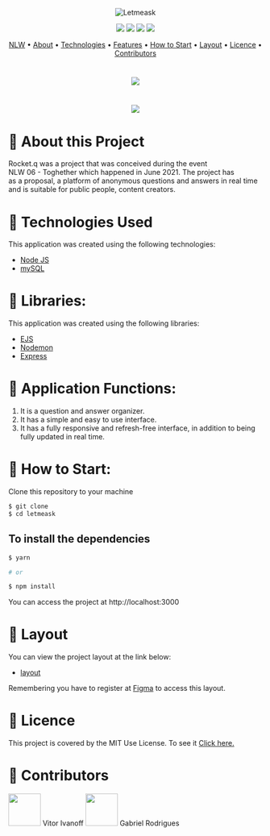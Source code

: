 
<p align="center">
  <img alt="Letmeask" src="https://raw.githubusercontent.com/ogabrielrodrigues/.github/main/NLW/Rocketq/Logo.svg">
</p>

<div align="center">
  <img src="https://img.shields.io/github/stars/VitorIvanoff/Rocket.q"/>
  <img src="https://img.shields.io/github/issues/VitorIvanoff/Rocket.q"/>
  <img src="https://img.shields.io/github/forks/VitorIvanoff/Rocket.q"/>
  <img src="https://img.shields.io/github/license/VitorIvanoff/Rocket.q"/>
</div>

<p align="center">
 <a href="#event">NLW</a> •
 <a href="#about">About</a> • 
 <a href="#technologies">Technologies</a> • 
 <a href="#features">Features</a> • 
 <a href="#start">How to Start</a> • 
 <a href="#layout">Layout</a> •
 <a href="#licence">Licence</a> •
 <a href="#contributors">Contributors</a>
</p>

<h1 align="center" id="event">
    <img src="https://raw.githubusercontent.com/ogabrielrodrigues/.github/3f9256777db5bd1ecf8ef10490c3cabd5dae53a2/NLW/Rocketq/Illustration.svg" />
</h1>

<h1 align="center" id="event">
    <img src="https://raw.githubusercontent.com/ogabrielrodrigues/.github/main/NLW/1%20-%20NLW%20%2305%20-%201920x1080.png" />
</h1>

<h1 id="about">📙 About this Project</h1>
<p>Rocket.q was a project that was conceived during the event <br>
NLW 06 - Toghether which happened in June 2021. The project has <br>
as a proposal, a platform of anonymous questions and answers in real time <br>
and is suitable for public people, content creators.<p>

<h1 id="technologies">🧪 Technologies Used</h1>

This application was created using the following technologies:

- [Node JS](https://nodejs.org)
- [mySQL](https://www.mysql.com/)

<h1>📖 Libraries:</h1>

This application was created using the following libraries:

- [EJS](https://ejs.co/)
- [Nodemon](https://www.npmjs.com/package/nodemon)
- [Express](https://expressjs.com/pt-br/)

<h1 id="features">🔧 Application Functions:</h1>

1. It is a question and answer organizer.
2. It has a simple and easy to use interface.
3. It has a fully responsive and refresh-free interface, in addition to being fully updated in real time.

<h1 id="start">🚀 How to Start:</h1>

Clone this repository to your machine

```bash
$ git clone 
$ cd letmeask
```

## To install the dependencies

```bash
$ yarn

# or

$ npm install
```

You can access the project at http://localhost:3000

<h1 id="layout">🔖 Layout</h1>

You can view the project layout at the link below:

- [layout](https://www.figma.com/file/vp3iFfd1ohCbHyDX9jCiQi/Roquet.q)

Remembering you have to register at [Figma](http://figma.com/) to access this layout.

<h1 id="licence">📝 Licence</h1>

This project is covered by the MIT Use License. To see it <a href="https://github.com/VitorIvanoff/Rocket.q/blob/main/LICENSE" target="blank">Click here.</a>

<h1 id="contributors">👷 Contributors</h1>
<img src="https://github.com/VitorIvanoff.png" width="64px"/> Vitor Ivanoff
<img src="https://github.com/ogabrielrodrigues.png" width="64px"/> Gabriel Rodrigues

